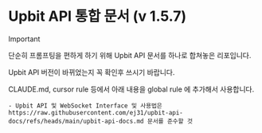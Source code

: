 # Upbit API 통합 문서 (v 1.5.7)


> [!IMPORTANT]
> 단순히 프롬프팅을 편하게 하기 위해 Upbit API 문서를 하나로 합쳐놓은 리포입니다.
> 
> Upbit API 버전이 바뀌었는지 꼭 확인후 쓰시기 바랍니다.

CLAUDE.md, cursor rule 등에서 아래 내용을 global rule 에 추가해서 사용합니다.

```
- Upbit API 및 WebSocket Interface 및 사용법은 https://raw.githubusercontent.com/ej31/upbit-api-docs/refs/heads/main/upbit-api-docs.md 문서를 준수할 것
```
